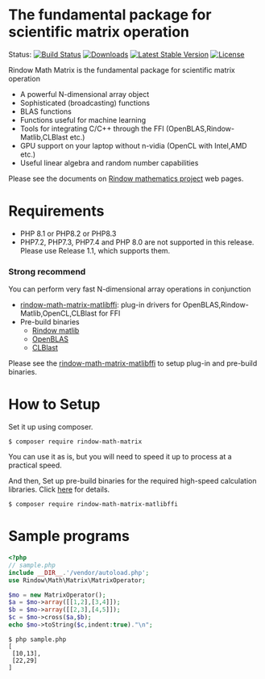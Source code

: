 The fundamental package for scientific matrix operation
=======================================================
Status:
[![Build Status](https://github.com/rindow/rindow-math-matrix/workflows/tests/badge.svg)](https://github.com/rindow/rindow-math-matrix/actions)
[![Downloads](https://img.shields.io/packagist/dt/rindow/rindow-math-matrix)](https://packagist.org/packages/rindow/rindow-math-matrix)
[![Latest Stable Version](https://img.shields.io/packagist/v/rindow/rindow-math-matrix)](https://packagist.org/packages/rindow/rindow-math-matrix)
[![License](https://img.shields.io/packagist/l/rindow/rindow-math-matrix)](https://packagist.org/packages/rindow/rindow-math-matrix)

Rindow Math Matrix is the fundamental package for scientific matrix operation

- A powerful N-dimensional array object
- Sophisticated (broadcasting) functions
- BLAS functions
- Functions useful for machine learning
- Tools for integrating C/C++ through the FFI (OpenBLAS,Rindow-Matlib,CLBlast etc.)
- GPU support on your laptop without n-vidia (OpenCL with Intel,AMD etc.)
- Useful linear algebra and random number capabilities

Please see the documents on [Rindow mathematics project](https://rindow.github.io/mathematics/) web pages.

Requirements
============

- PHP 8.1 or PHP8.2 or PHP8.3
- PHP7.2, PHP7.3, PHP7.4 and PHP 8.0 are not supported in this release. Please use Release 1.1, which supports them.

### Strong recommend ###
You can perform very fast N-dimensional array operations in conjunction

- [rindow-math-matrix-matlibffi](https://github.com/rindow/rindow-math-matrix-matlibffi): plug-in drivers for OpenBLAS,Rindow-Matlib,OpenCL,CLBlast for FFI
- Pre-build binaries
  - [Rindow matlib](https://github.com/rindow/rindow-matlib/releases)
  - [OpenBLAS](https://github.com/xianyi/OpenBLAS/releases)
  - [CLBlast](https://github.com/CNugteren/CLBlast/releases)

Please see the [rindow-math-matrix-matlibffi](https://github.com/rindow/rindow-math-matrix-matlibffi) to setup plug-in and pre-build binaries.

How to Setup
============
Set it up using composer.

```shell
$ composer require rindow-math-matrix
```

You can use it as is, but you will need to speed it up to process at a practical speed.

And then, Set up pre-build binaries for the required high-speed calculation libraries. Click [here](https://github.com/rindow/rindow-math-matrix-matlibffi) for details.

```shell
$ composer require rindow-math-matrix-matlibffi
```

Sample programs
===============
```php
<?php
// sample.php
include __DIR__.'/vendor/autoload.php';
use Rindow\Math\Matrix\MatrixOperator;

$mo = new MatrixOperator();
$a = $mo->array([[1,2],[3,4]]);
$b = $mo->array([[2,3],[4,5]]);
$c = $mo->cross($a,$b);
echo $mo->toString($c,indent:true)."\n";
```
```shell
$ php sample.php
[
 [10,13],
 [22,29]
]
```
